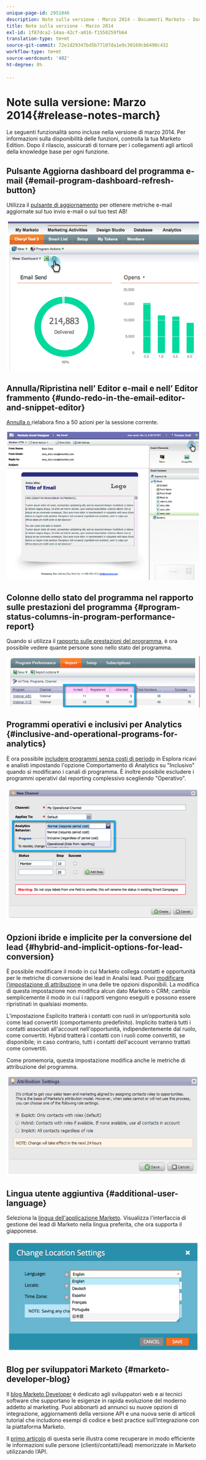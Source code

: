 ```yaml
---
unique-page-id: 2951046
description: Note sulla versione - Marzo 2014 - Documenti Marketo - Documentazione del prodotto
title: Note sulla versione - Marzo 2014
exl-id: 1f87dca2-14aa-42cf-a016-f1558259fb64
translation-type: tm+mt
source-git-commit: 72e1d29347bd5b77107da1e9c30169cb6490c432
workflow-type: tm+mt
source-wordcount: '402'
ht-degree: 0%

---
```


# Note sulla versione: Marzo 2014{#release-notes-march}

Le seguenti funzionalità sono incluse nella versione di marzo 2014. Per informazioni sulla disponibilità delle funzioni, controlla la tua Marketo Edition. Dopo il rilascio, assicurati di tornare per i collegamenti agli articoli della knowledge base per ogni funzione.

## Pulsante Aggiorna dashboard del programma e-mail {#email-program-dashboard-refresh-button}

Utilizza il [pulsante di aggiornamento](/help/marketo/product-docs/email-marketing/email-programs/email-program-data/use-the-email-program-dashboard.md) per ottenere metriche e-mail aggiornate sul tuo invio e-mail o sul tuo test AB!

![](assets/image2014-9-22-11-3a35-3a15.png)

## Annulla/Ripristina nell’ Editor e-mail e nell’ Editor frammento {#undo-redo-in-the-email-editor-and-snippet-editor}

[Annulla o ](/help/marketo/product-docs/email-marketing/general/email-editor-2/edit-elements-in-an-email.md) rielabora fino a 50 azioni per la sessione corrente.

![](assets/image2014-9-22-11-3a35-3a40.png)

## Colonne dello stato del programma nel rapporto sulle prestazioni del programma {#program-status-columns-in-program-performance-report}

Quando si utilizza il [rapporto sulle prestazioni del programma](/help/marketo/product-docs/core-marketo-concepts/programs/program-performance-report/add-program-status-columns-to-a-program-report.md), è ora possibile vedere quante persone sono nello stato del programma.

![](assets/image2014-9-22-11-3a36-3a13.png)

## Programmi operativi e inclusivi per Analytics {#inclusive-and-operational-programs-for-analytics}

È ora possibile [includere programmi senza costi di periodo](/help/marketo/product-docs/reporting/revenue-cycle-analytics/program-analytics/make-a-program-without-a-period-cost-available-in-revenue-explorer-and-analyzers.md) in Esplora ricavi e analisti impostando l&#39;opzione Comportamento di Analytics su &quot;Inclusivo&quot; quando si modificano i canali di programma. È inoltre possibile escludere i programmi operativi dal reporting complessivo scegliendo &quot;Operativo&quot;.

![](assets/image2014-9-22-11-3a36-3a32.png)

## Opzioni ibride e implicite per la conversione del lead {#hybrid-and-implicit-options-for-lead-conversion}

È possibile modificare il modo in cui Marketo collega contatti e opportunità per le metriche di conversione dei lead in Analisi lead. Puoi [modificare l’impostazione di attribuzione](/help/marketo/product-docs/administration/settings/change-attribution-settings-for-analytics.md) in una delle tre opzioni disponibili. La modifica di questa impostazione non modifica alcun dato Marketo o CRM; cambia semplicemente il modo in cui i rapporti vengono eseguiti e possono essere ripristinati in qualsiasi momento.

L’impostazione Esplicito tratterà i contatti con ruoli in un’opportunità solo come lead convertiti (comportamento predefinito). Implicito tratterà tutti i contatti associati all&#39;account nell&#39;opportunità, indipendentemente dal ruolo, come convertiti. Hybrid tratterà i contatti con i ruoli come convertiti, se disponibile; in caso contrario, tutti i contatti dell&#39;account verranno trattati come convertiti.

Come promemoria, questa impostazione modifica anche le metriche di attribuzione del programma.

![](assets/image2014-9-22-11-3a36-3a51.png)

## Lingua utente aggiuntiva {#additional-user-language}

Seleziona la [lingua dell&#39;applicazione Marketo](/help/marketo/product-docs/administration/settings/select-your-language-locale-and-time-zone.md). Visualizza l&#39;interfaccia di gestione dei lead di Marketo nella lingua preferita, che ora supporta il giapponese.

![](assets/image2014-9-22-11-3a37-3a14.png)

## Blog per sviluppatori Marketo {#marketo-developer-blog}

Il [blog Marketo Developer](https://developers.marketo.com/blog/) è dedicato agli sviluppatori web e ai tecnici software che supportano le esigenze in rapida evoluzione del moderno addetto al marketing. Puoi abbonarti ad annunci su nuove opzioni di integrazione, aggiornamenti della versione API e una nuova serie di articoli tutorial che includono esempi di codice e best practice sull’integrazione con la piattaforma Marketo.

Il [primo articolo](https://developers.marketo.com/blog/retrieving-customer-and-prospect-information-from-marketo-using-the-api/) di questa serie illustra come recuperare in modo efficiente le informazioni sulle persone (clienti/contatti/lead) memorizzate in Marketo utilizzando l’API.
